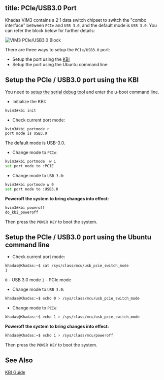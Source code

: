 title: PCIe/USB3.0 Port
---

Khadas VIM3 contains a 2:1 data switch chipset to switch the "combo interface" between `PCIe` and `USB 3.0`, and the default mode is `USB 3.0`.
You can refer the block below for further details:

![VIM3 PCIe/USB3.0 Block](/linux/images/vim3/vim3_pcie_usb3_block.png)

There are three ways to setup the `PCIe/USB3.0` port:
* Setup the port using the [KBI](/linux/vim3/KbiGuidance.html)
* Setup the port using the Ubuntu command line

## Setup the PCIe / USB3.0 port using the KBI
You need to [setup the serial debug tool](/linux/vim3/SetupSerialTool.html) and enter the u-boot command line.

* Initialize the KBI:

```sh
kvim3#kbi init
```

* Check current port mode:

```sh
kvim3#kbi portmode r
port mode is USB3.0
```
The default mode is USB-3.0.

* Change mode to `PCIe`:

```sh
kvim3#kbi portmode  w 1
set port mode to :PCIE
```

* Change mode to `USB 3.0`:

```sh
kvim3#kbi portmode w 0
set port mode to :USB3.0
```

**Poweroff the system to bring changes into effect:**

```sh
kvim3#kbi poweroff 
do_kbi_poweroff
```
Then press the `POWER KEY` to boot the system.

## Setup the  PCIe / USB3.0 port using the Ubuntu command line

* Check current port mode:

```sh
khadas@Khadas:~$ cat /sys/class/mcu/usb_pcie_switch_mode
1
```

`0` - USB 3.0 mode
`1` - PCIe mode

* Change mode to `USB 3.0`:

```sh
khadas@Khadas:~$ echo 0 > /sys/class/mcu/usb_pcie_switch_mode
```

* Change mode to `PCIe`:

```sh
khadas@Khadas:~$ echo 1 > /sys/class/mcu/usb_pcie_switch_mode
```

**Poweroff the system to bring changes into effect:**

```sh
khadas@Khadas:~$ echo 1 > /sys/class/mcu/poweroff 
```

Then press the `POWER KEY` to boot the system.

## See Also
[KBI Guide](/linux/vim3/KbiGuidance.html)
